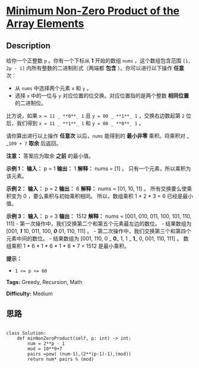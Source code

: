 # [Minimum Non-Zero Product of the Array Elements][title]

## Description

给你一个正整数 `p` 。你有一个下标从 **1**  开始的数组 `nums` ，这个数组包含范围 `[1, 2p - 1]`
内所有整数的二进制形式（两端都 **包含** ）。你可以进行以下操作 **任意**  次：

  * 从 `nums` 中选择两个元素 `x` 和 `y`  。
  * 选择 `x` 中的一位与 `y` 对应位置的位交换。对应位置指的是两个整数 **相同位置**  的二进制位。

比方说，如果 `x = 11 _ **0**_ 1` 且 `y = 00 _ **1**_ 1` ，交换右边数起第 `2` 位后，我们得到 `x = 11
_ **1**_ 1` 和 `y = 00 _ **0**_ 1` 。

请你算出进行以上操作 **任意次**  以后，`nums` 能得到的 **最小非零**  乘积。将乘积对 _ _`109 + 7`  **取余** 后返回。

**注意：** 答案应为取余 **之前**  的最小值。



**示例 1：**
            **输入：** p = 1    **输出：** 1    **解释：** nums = [1] 。    只有一个元素，所以乘积为该元素。    

**示例 2：**
            **输入：** p = 2    **输出：** 6    **解释：** nums = [01, 10, 11] 。    所有交换要么使乘积变为 0 ，要么乘积与初始乘积相同。    所以，数组乘积 1 * 2 * 3 = 6 已经是最小值。    

**示例 3：**
            **输入：** p = 3    **输出：** 1512    **解释：** nums = [001, 010, 011, 100, 101, 110, 111]    - 第一次操作中，我们交换第二个和第五个元素最左边的数位。        - 结果数组为 [001, _**1**_ 10, 011, 100, _**0**_ 01, 110, 111] 。    - 第二次操作中，我们交换第三个和第四个元素中间的数位。        - 结果数组为 [001, 110, 0 _ **0**_ 1, 1 _ **1**_ 0, 001, 110, 111] 。    数组乘积 1 * 6 * 1 * 6 * 1 * 6 * 7 = 1512 是最小乘积。    



**提示：**

  * `1 <= p <= 60`


**Tags:** Greedy, Recursion, Math

**Difficulty:** Medium

## 思路

``` python3

class Solution:
    def minNonZeroProduct(self, p: int) -> int:
        num = 2**p - 1
        mod = 10**9+7
        pairs =pow( (num-1),(2**(p-1)-1),(mod))
        return num* pairs % (mod)

```

[title]: https://leetcode-cn.com/problems/minimum-non-zero-product-of-the-array-elements
